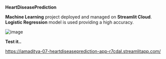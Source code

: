 **HeartDiseasePrediction**

**Machine Learning** project deployed and managed on **Streamlit Cloud**.
**Logistic Regression** model is used providing a high accuracy.

![image](https://user-images.githubusercontent.com/78898449/189519049-79530366-504d-4285-87ba-faf583bc294c.png)

**Test it..**

https://iamaditya-07-heartdiseaseprediction-app-r7cdal.streamlitapp.com/
